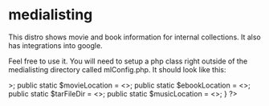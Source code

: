 medialisting
============

This distro shows movie and book information for internal collections.  It also has integrations into google.

Feel free to use it. You will need to setup a php class right outside of the medialisting directory called mlConfig.php.  It should look like this:

<?php
Class mlConfig
{
	public static $myGoogleKey = <<Your Google Key>>;
	public static $movieLocation = <<The location of your movies>>;
	public static $ebookLocation = <<The location of your ebooks>>;
	public static $tarFileDir = <<The tar file temp location for your downloaded material ex: /tmp/>>;
	public static $musicLocation = <<The location of your music>>;
}
?>